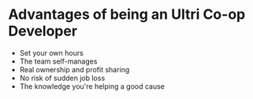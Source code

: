 # Advantages of being an Ultri Co-op Developer

* Set your own hours
* The team self-manages
* Real ownership and profit sharing
* No risk of sudden job loss
* The knowledge you're helping a good cause